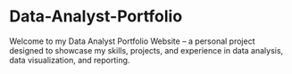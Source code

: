 # Data-Analyst-Portfolio
Welcome to my Data Analyst Portfolio Website – a personal project designed to showcase my skills, projects, and experience in data analysis, data visualization, and reporting.

